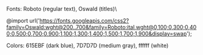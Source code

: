 Fonts: Roboto (regular text), Oswald (titles)\

@import url('https://fonts.googleapis.com/css2?family=Oswald:wght@200..700&family=Roboto:ital,wght@0,100;0,300;0,400;0,500;0,700;0,900;1,100;1,300;1,400;1,500;1,700;1,900&display=swap');

Colors: 615EBF (dark blue), 7D7D7D (medium gray), ffffff (white)